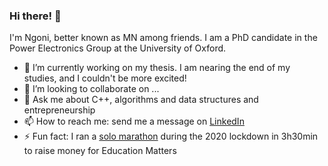 ### Hi there! 👋

I'm Ngoni, better known as MN among friends. I am a PhD candidate in the Power Electronics Group at the University of Oxford. 

- 🔭 I’m currently working on my thesis. I am nearing the end of my studies, and I couldn't be more excited!
- 👯 I’m looking to collaborate on ...
- 💬 Ask me about C++, algorithms and data structures and entrepreneurship
- 📫 How to reach me: send me a message on [LinkedIn](https://www.linkedin.com/in/ngoni-mugwisi/)
- ⚡ Fun fact: I ran a [solo marathon](https://www.trinity.ox.ac.uk/news/solo-marathon-birthday-celebration-trinity-postgraduate) during the 2020 lockdown in 3h30min to raise money for Education Matters 

<!--
**mmugwin/mmugwin** is a ✨ _special_ ✨ repository because its `README.md` (this file) appears on your GitHub profile.

Here are some ideas to get you started:

- 🔭 I’m currently working on ...
- 🌱 I’m currently learning ...
- 👯 I’m looking to collaborate on ...
- 🤔 I’m looking for help with ...
- 💬 Ask me about ...
- 📫 How to reach me: ...
- ⚡ Fun fact: ...
-->
